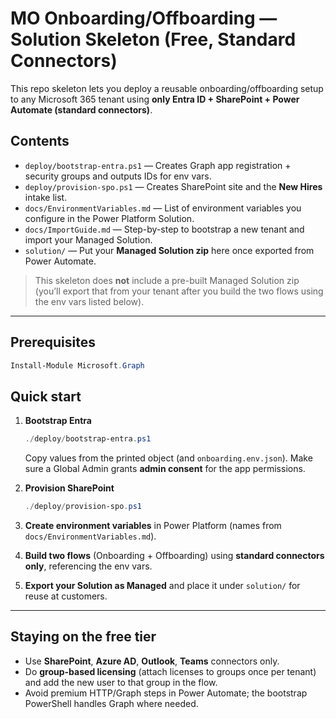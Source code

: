 # MO Onboarding/Offboarding — Solution Skeleton (Free, Standard Connectors)

This repo skeleton lets you deploy a reusable onboarding/offboarding setup to any Microsoft 365 tenant using **only Entra ID + SharePoint + Power Automate (standard connectors)**.

## Contents
- `deploy/bootstrap-entra.ps1` — Creates Graph app registration + security groups and outputs IDs for env vars.
- `deploy/provision-spo.ps1` — Creates SharePoint site and the **New Hires** intake list.
- `docs/EnvironmentVariables.md` — List of environment variables you configure in the Power Platform Solution.
- `docs/ImportGuide.md` — Step-by-step to bootstrap a new tenant and import your Managed Solution.
- `solution/` — Put your **Managed Solution zip** here once exported from Power Automate.

> This skeleton does **not** include a pre-built Managed Solution zip (you’ll export that from your tenant after you build the two flows using the env vars listed below).

---

## Prerequisites

```powershell
Install-Module Microsoft.Graph
```

## Quick start
1. **Bootstrap Entra**  
   ```powershell
   ./deploy/bootstrap-entra.ps1
   ```
   Copy values from the printed object (and `onboarding.env.json`). Make sure a Global Admin grants **admin consent** for the app permissions.

2. **Provision SharePoint**  
   ```powershell
   ./deploy/provision-spo.ps1
   ```

3. **Create environment variables** in Power Platform (names from `docs/EnvironmentVariables.md`).

4. **Build two flows** (Onboarding + Offboarding) using **standard connectors only**, referencing the env vars.

5. **Export your Solution as Managed** and place it under `solution/` for reuse at customers.

---

## Staying on the free tier
- Use **SharePoint**, **Azure AD**, **Outlook**, **Teams** connectors only.
- Do **group-based licensing** (attach licenses to groups once per tenant) and add the new user to that group in the flow.
- Avoid premium HTTP/Graph steps in Power Automate; the bootstrap PowerShell handles Graph where needed.

